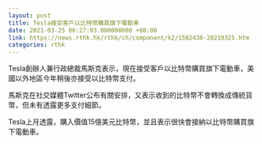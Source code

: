 ```yaml
---
layout: post
title: Tesla接受客戶以比特幣購買旗下電動車
date: 2021-03-25 06:27:03.000000000 +08:00
link: https://news.rthk.hk/rthk/ch/component/k2/1582438-20210325.htm
categories: rthk
---
```


Tesla創辦人兼行政總裁馬斯克表示，現在接受客戶以比特幣購買旗下電動車，美國以外地區今年稍後亦接受以比特幣支付。

馬斯克在社交媒體Twitter公布有關安排，又表示收到的比特幣不會轉換成傳統貨幣，但未有透露更多支付細節。

Tesla上月透露，購入價值15億美元比特幣，並且表示很快會接納以比特幣購買旗下電動車。
